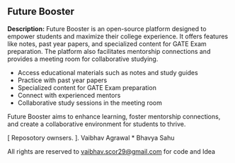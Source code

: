 ## Future Booster

**Description:** Future Booster is an open-source platform designed to empower students and maximize their college experience. It offers features like notes, past year papers, and specialized content for GATE Exam preparation. The platform also facilitates mentorship connections and provides a meeting room for collaborative studying.

- Access educational materials such as notes and study guides
- Practice with past year papers
- Specialized content for GATE Exam preparation
- Connect with experienced mentors
- Collaborative study sessions in the meeting room

Future Booster aims to enhance learning, foster mentorship connections, and create a collaborative environment for students to thrive.

[ Reposotory ownsers. ].  Vaibhav Agrawal * Bhavya Sahu 

All rights are reserved to vaibhav.scor29@gmail.com for code and Idea
